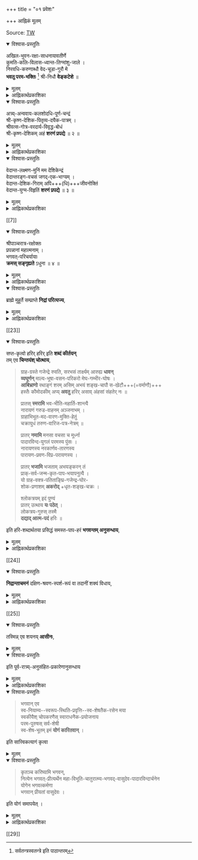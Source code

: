 +++
title = "०१ प्रवेशः"

+++
आह्निकं मूलम्

Source: [TW](https://archive.org/details/gopala-desika-ahnikam-ahnikartha-prakashika-ahnika-shesha-low/page/56/mode/2up?view=theater)

<details open><summary>विश्वास-प्रस्तुतिः</summary>

अखिल-भुवन-रक्षा-साधनायावतीर्णे  
कुमति-कलि-विलास-ध्वान्त-तिग्मांशु-जाले ।  
निरवधि-करुणाब्धौ वेद-चूडा-गुरौ मे  
**भवतु परम-भक्तिः** [^१] श्री-निधौ **वेङ्कटेशे** ॥

[^१]:  

    सर्वतन्त्रस्वतन्त्रे इति पाठान्तरम्  

</details>

<details><summary>मूलम्</summary>
अखिलभुवनरक्षासाधनायावतीर्णे  
कुमतिकलिविलासध्वान्ततिग्मांशुजाले ।  
निरवधिकरुणाब्धौ वेदचूडागुरौ मे  
भवतु परमभक्तिः [^१] श्रीनिधौ वेङ्कटेशे ॥
</details>


<details><summary>आह्निकार्थप्रकाशिका</summary>

आह्निकार्थप्रकाशिकाप्रारम्भः॥

**श्री-श्रीवास-मुनीन्द्र**+++(=पॆरियाण्डवन्)+++-रूपम् अनघं कल्याण-दिव्योदधिं  
जन्मोच्छेदक-जन्म-दायिनम् अघ-स्तोमापहं शेषिणम् ।  
नित्यं सुस्थित-बन्धुता-विलसितं नित्यानृशंस्याश्रयम्  
दिव्य-ज्ञान-दम् आत्म-साम्य-जननं श्री-रङ्गिणं संश्रये ॥ १ ॥

[[1]]  

**गोपाल-देशिकेन्द्रं सेवे**  
यत्-सूक्ति-शर्करा-सङ्गात् ।  
श्री-निगम-मौलि-देशिक-  
**सूक्ति-पयो भवति** सुमनसां **भोग्यम्** ॥+++(5)+++  

**जयत्य्** आश्रित-सन्त्रास-  
निवारण-कृतोदयः ।  
सर्व-तन्त्र-स्वतन्त्र-श्री-  
**निगमान्त-गुरूत्तमः** ॥ ३ ॥  

श्री पाञ्चरात्र-रक्षा-  
निर्णीता या प्रपन्न-दिन-चर्या ।  
तत्-क्रम-सङ्ग्रह-रूपश्  
श्रीमद्-गोपाल-देशिकेन्द्र-कृतः ॥ ४ ॥  

आह्निक-संज्ञ-निबन्धश्  
श्री-पति-तद्-भक्त-नित्य-हृद्यो यः ।  
तद्-उपरि केचिद् अमर्षाद्  
**दोषान्** आपाततो **ऽवदन्** कांश्चित् ॥ ५ ॥  
तद्दोषनिरसनार्थं तदाह्निकार्थप्रकाशिका टीका ।  
श्रीनिगमान्तगुरूत्तमनिबन्धनार्थानुसारिणी क्रियते ॥ ६ ॥

इह खलु श्री-निगमान्त-देशिकावतार इति प्रसिद्धः  
श्रीगोपालार्य-महा-देशिकः  
श्री-निगमान्त-देशिक-कृत--प्रपन्न-कर्तव्य--  
भगवत्-परिचर्या-प्रकाशक--श्री-पाञ्च-रात्र-रक्षायाः  
प्रमाण-न्यायोपन्यास-विचार-बहुलतया पण्डितानाम् अपि  
दुर्-अधिगमतां पश्यतां  
तद्-अर्थ-तत्त्वाध्यवसाय-पूर्वकानुष्ठान-सौकर्याय  
चिकीर्षितस्य  
श्री-पाञ्चरात्र-रक्षोक्त-प्रपन्न-कर्तव्य--भगवत्-परिचर्या-क्रम-सङ्ग्रह-रूपस्य  
ग्रन्थस्याविघ्न-परिसमाप्ति-प्रचय-गमनार्थं  
समाचरितं श्रीनिगमान्त-देशिक-भक्ति-प्रार्थनात्मकं मङ्गलं  
शिष्य-शिक्षायै  
स्व-कृत-सङ्कीर्तनेन तेषां महिष्ठ-मङ्गलार्थं च  
ग्रन्थतो निबध्नाति **अखिले**ति।  

**वेङ्कटेशे परमभक्तिर् मे भवत्व्** इति सम्बन्धः । 

**भवत्व्** इत्य्-अनेनाशीरूपं, लोकोत्तर-गुण-विशिष्ट-वेङ्कटेशावताराचार्य-सङ्कीर्तनेन

> जयति सकल विद्या-  
> वाहिनी-जन्म-शैलः।  
> जयत्य् आश्रित-सन्त्रास-  
> ध्वान्त-विध्वंसनोदयः,  

> "सा जयति सरस्वती देवी…"

इति ।

श्री-सर्वार्थ-सिद्धि--रघुवीर-गद्य--वासव-दत्ता-मङ्गल-श्लोकवत् वस्तु-निर्देश-रूपं च मङ्गलं सूचितम् । “पाराशर्यवचस्सुधे"त्यत्र 

> "स्तुत्य्-आत्मक-गुरूपासन-रूप-मङ्गलाचारश् चार्थतः क्रियत” 

इति श्रुत-प्रकाशिकायाम् उक्तम् ।

[[2]]

भजनौपयिक-गुण-विशेषान् आह - **अखिले**त्यादिना ।  

**भुवन**-शब्दः क्षेत्रज्ञ-परः - 'त्रिभुवनं सम्प्रत्य् अनन्तोदयं' इति चतुश्-श्लोकी-स्थ-त्रिभुवन-शब्दवत्,  

**अखिल**-शब्दः ब्राह्मणादि-सर्व-जातीय-कार्त्स्न्य-परः,  
भगवद्-वाचकाकारोपक्रमत्व-सिद्धये निखिलेत्य् अनुक्तिः -  
अ-कारस्य भगवद्-वाचित्वं श्री-तत्व-टीका--श्रुत-प्रकाशिकादौ प्रदर्शितं,  

तेषां **रक्षा** अनिष्ट-निवृत्ति-पूर्वकेष्ट-प्रापण-पर्यन्तो व्यापारः,  
तत्-**साधनाय** तत्-सिद्धये  
**अवतीर्णे** स्वसङ्कल्प-कृत-विग्रह-वति  

**भक्तेः** त्रैवर्णिक-प्राज्ञ-शक्त-विलम्ब-क्षमाधिकारिकत्वेन तद्-अनधिकारिणां सर्व-जातीय-मुमुक्षूणाम्।  


अपेक्षित-समये  
सर्वानिष्ट-निवृत्ति-पूर्वक--परिपूर्ण-ब्रह्मानुभव-कैङ्कर्य-प्रयोजक-प्रपत्ति-विद्या-  
ऽङ्गाङ्ग्य्-आदि-प्रपन्न-कर्तव्य-कैङ्कर्यादि-निर्णयोपदेश--बहु-प्रबन्ध-निर्माण--तत्-स्थापनाद्य्-अर्थम् अवतीर्ण इति यावत् ॥  
यथा श्रियःपतिः साधु-परित्राणार्थम् अवतरति, तथा ऽऽचार्यो ऽपीत्य् अवतीर्ण-पदेन व्यज्यते ।

ननु प्रपत्तेः स्वतन्त्रतया मोक्ष-साधनत्वं प्रपन्नाचारादिकं च बहूपपाद्य्-आक्षिप्तं,  
तत्-प्रमाण-जातम् अप्य् अन्यथा व्याख्यातं,  
तत् कथं स्व-तन्त्र-प्रपत्ति-मूलक--परम-पुरुषार्थ-लाभादिकम् इत्यत्राह -**कुमती**ति ।  
कुमतयः सम्यज्-ज्ञान-हेतु--भगवद्-भक्त्य्-आदि--विरहिततया  
ऽनादि-पाप-वासना-दूषिताशेष-शेमुषीकतया च  
कुत्सित-बुद्धयः।  
तेषां **कलि-विलासः** सम्यङ्-न्याय-प्रमाणापेत-कु-युक्त्य्-उपन्यासः  
तस्य ध्वान्तत्व-रूपणेन सम्यक्-प्रकाश-विरोधित्वं द्योत्यते । 

तत्र **तिग्मांशु-जाले**  
अन्धकार-सम--कु-मति--कु-युक्त्य्-उपन्यास-निश्शेष-निरासक--  
प्रपत्त्य्-अङ्गाङ्गि--प्रपन्न-धर्मादि--प्रमाण-न्याय-विचारात्मक--  
श्री-रहस्य-त्रय-सार--निक्षेप-रक्षा--श्री-पाञ्चरात्र-रक्षा--सच्चरित्र-रक्षादि--  
बहु-ग्रन्थ-रूप-तीक्ष्ण-किरण-वतीति यावत्।  

अनेन कुमत्य्-उपन्यासनाम् अभासता,  
ज्ञान-पूर्वक-सम्यङ्-न्याय-निरूपणाधीन--  
प्रपत्त्य्-आदि-शास्त्रार्थ-सम्यङ्-निर्णय-सम्भवात्  
प्रपत्ति-हेतुक-परम-पुरुषार्थ-लाभः अत्रत्य-कैङ्कर्यादिकं च  
सर्व-सुलभम् इति फलितम् ।

[[3]]

एतादृश-क्षेत्रज्ञोपकारे हेतुम् आह - **निरवधी**ति ।  
प्रसिद्ध-समुद्रापेक्षया विशेष-परः निर्-अवधि-शब्दः,  
अनेन करुणाया अपारत्वम् अक्षयत्वम् ताप-हरत्वं  
वीची-तरङ्ग-सम-लोकोत्तर-बहु-ग्रन्थ-निर्माण-हेतुत्वं च व्यज्यते ।  
एतादृश-महिम्नि प्रसिद्धं प्रमाणमाह - **वेदचूडे**ति‌ ।  
प्रति-पक्ष-निरसन-सिद्धान्त-स्थापन-सन्तुष्ट--श्री-रङ्गनाथ-दत्तं  
"स्वकम् इति हरि-दत्तं तेन देवेन दत्तां वेदान्ताचार्यसंज्ञां" इति  
स्वेनैवोक्तं वेदान्ताचार्यत्वम् एवोक्त-महिम-निर्णायकम् इति भावः । 

प्रबन्ध-निर्माणौपयिक-सार्वज्ञम् आह -  **श्रीनिधा**व् इति ।  
“ऋचस्सामानि यजूंषि, सा हि श्रीर्" इति  
श्रुति-प्रतिपन्न-ऋग्-आदि-शब्दोपलक्षित--  
सकल-वेद-तद्-उपबृह्मणादि-सर्व-विद्या-निधाव् इत्य् अर्थः ।  
अनेन सर्व-तन्त्र--स्व-तन्त्रत्वं व्यज्यते,  
वेङ्कटेश इति श्री-नाम, तेन श्री-निवासावतार-रूपत्वं विवक्षितं,  

क्वचित् **सर्व-तन्त्र-स्व-तन्त्रे** इति पाठः,  
तद्-अर्थ-बोधक-**श्रीनिधि**-पद-युक्तः असाधारण-नामधेय-**वेङ्कटेश**-पद-सहितः पाठ एव युक्तः । 

**परमभक्ति**र् इति ।  
भक्तिः - स्नेह-पूर्वकम् अनुध्यानं,  
'स्नेह-पूर्वम् अनुध्यानं भक्तिर् इत्य् अभिधीयत' इति वचनात्।  
तत्र पारम्यम् अविच्छिन्न-स्मृति-सन्तति-प्रत्यक्ष-समानाकार-प्रीति-रूपत्वं,  
सा च  

> "यस्य देवे पराभक्तिः  
> यथा देवे तथा गुरौ" 

इति श्रुति-प्रसिद्धा **मे** प्रतिबन्धक-पाप-रहितस्य मम,  
शान्त-चित्तस्य हि क्षीर-स्वादुता-बुद्धिः भवत्व् इति  
तादृश-भक्ति-प्रीताचार्य-पाद-प्रसादेनोपदिष्ट-  
शास्त्रार्थ-सम्यक्-ज्ञान-प्रकाशः,  
ग्रन्थ-करणौपयिक-समीचीन-प्रतिभा-लाभः,  
ग्रन्थ-समाप्ति-प्रचय-गमनादिकं च  
सिध्यतीति हृदयम् । 

> "आचार्यस्य प्रसादेन  
> मम सर्वम् अभीप्सितम् ।  
> प्राप्नुयाम् इति विश्वासः  
> यस्यास्ति स सुखी भवेत्"  

इत्यादिकम् इह भाव्यम् ।  

श्री-भाष्ये भगवद्-भक्ति-प्रार्थनवत्  
अत्राचार्य-पाद-भक्ति-प्रार्थनेनाचार्यस्य भगवद्-अवतारत्वं द्योतितम् ।

[[4]]

श्री-भाष्य-मङ्गल-श्लोकवद् अत्र 'न'गणारम्भात्  
“आयुः निदानत्वाद् अविघ्नायैव कल्पते" इति  
श्रीतत्त्व-टीकोक्त-रीत्या ऽध्येतॄणां चिरायुः-प्रदत्वं सिद्धम् ।  
तदुक्तम् – छन्दोविद्भिः "मो भूमि-स्त्रि-गुरुश् शुभं वितनुते" इत्यारभ्य "न स्वश् चिरायुस्त्रिलः" इति । 

अत्राचार्य-पाद-भक्ति-प्रार्थनेन  
तद्-ग्रन्थ-यथावस्थितार्थज्ञानं तद्-भक्तस्यैव नान्यस्येत्य् अवगमात्  
आचार्य-पाद-ग्रन्थार्थ-सङ्ग्रह-रूपस्य प्रकृताह्निकस्य  
सर्वथा तद्-अभिप्रायानुसारित्वं  
देशिक-पाद-भक्ति-प्रार्थना-विरहिताह्निकान्तराणाम् अतथात्वं च  
सद्भिर् अनु-सन्धेयम् ॥ १ ॥
</details>

<details open><summary>विश्वास-प्रस्तुतिः</summary>

अत्र्य्-अन्ववाय-कलशोदधि-पूर्ण-चन्द्रं  
श्री-कृष्ण-देशिक-पितृव्य-दयैक-पात्रम् ।  
श्रीवत्स-गोत्र-वरदार्य-विवृद्ध-बोधं  
श्री-कृष्ण-देशिकम् अहं **शरणं प्रपद्ये** ॥ २ ॥
</details>

<details><summary>मूलम्</summary>

अत्र्यन्ववायकलशोदधिपूर्णचन्द्रं  
श्रीकृष्णदेशिकपितृव्यदयैकपात्रम् ।  
श्रीवत्सगोत्रवरदार्यविवृद्धबोधं  
श्रीकृष्णदेशिकमहं शरणं प्रपद्ये ॥ २ ॥

</details>

<details><summary>आह्निकार्थप्रकाशिका</summary>

अथ स्वस्य श्री-निगमान्त-देशिक-भक्ति-मूल--  
तद्-ग्रन्थार्थ-सङ्ग्रहण-शक्तेः  
स्वाचार्यानुग्रहोपदेश-मूलत्वात्  
मङ्गल-भूयस्त्वार्थं स्वाचार्य-शरण-वरण-रूपं मङ्गलं निबध्नाति - **अत्र्यन्ववाये**ति ॥  
श्री-स्तोत्र-भाष्ये  
“उक्तं च गुरोरपि प्राप्य-प्रापक-भावेन संश्रयणीयत्वं सात्वत-तन्त्र"  
इत्यादिना  
"उपायोपेय-भावेन तम् एव शरणं व्रजेत्” इत्य्-अन्तेनानुगृहीतं  
गुरु-विषय-शरण-वरणम् इह क्रियते ।

> देवताया गुरोश् चापि  
> मन्त्रस्यापि प्रकीर्तनात् ।  
ऐहिकामुष्मिकी सिद्धिर्  
> द्विजस्यास्ते न संशयः

इति तत्रत्य-वचनानुसारेण स्वाचार्य-स्तुत्य्-आत्मक-मङ्गलम् अप्य् अत्राभिप्रेतम् ।  

अन्वयस्यात्रि-सम्बन्ध-कथनेन  
श्री-रामायणादौ 'ब्राह्मणं न हन्यात्', ‘आत्रेयं न हन्यात्' इत्यादौ च  
महा-भागवतातिमहिम--प्रसिद्ध-महर्षि--सम्बन्ध-रूपोत्कर्षस् सूचितः ।

[[5]] Source: [TW](https://archive.org/details/gopala-desika-ahnikam-ahnikartha-prakashika-ahnika-shesha-low/page/6/mode/2up?view=theater)

अनुगृहीतं मीमांसा-पादुका-विवरणे "**वन्देयात्रेय-रामानुज-गुरुं**" इत्य्-अत्र -  

> परम-भागवतात्रि-कुल-सम्भवेन 'विष्णु-भक्त-कुल-धौरेयत्वम्’ 

इति।  

**कलशोदधित्व**-रूपणेन तस्य  
भगवद्-आचार्य--भक्ति-ज्ञानादि-विशुद्ध-+++(रामानुज-)+++यतीन्द्र--+++(भिक्षा-प्रद)+++माहानसिकाद्य्+++(=प्रणतार्तिहरादि)+++-आचार्य-मुखेनामृत-प्रदत्वं  
ताप-हरत्वं च व्यज्यते । 
 
तत्-**पूर्ण-चन्द्रं** - स्व-गुणेन  
तद्-अन्वयवताम् अतिशयाह्लाद-रूपाभिवृद्धिकरम् ।  

तथा-विध-गुणवत्त्वे हेतुम् आह -  
**श्रीकृष्ण-देशिके**ति, **श्रीवत्स-वंश-वरदे**ति च ।  
सद्-आचार्य-कृत-सद्-उपदेश--तद्-अनुग्रहाधीनं तादृश-गुणवत्त्वम् इति भावः ।  
**श्री-कृष्ण-देशिकं** 'नास्याब्रह्मवित्कुले भवति'-इत्य्-उक्त--  स्व-ब्रह्म-वित्त्व-निदान--ब्रह्म-ज्ञान-युक्तं स्वतोऽनुग्रह-शीलं  
स्व-सत्ता-योग्यतापादक-संस्कार-मन्त्राद्य्-उपदेश-कृतं  
**पितृव्य**-चरणम् अन्धकार-निवर्तकम् ।  
**अहं** तथाविधाचार्य-पुत्रत्व--तत्-समाश्रयणौपयिक-सुकृत-शाली   
**शरणं प्रपद्ये** - निरपेक्ष-रक्षकत्वेनाध्यवस्यामि । 

स्व-ग्रन्थ-निर्विघ्न-परिसमाप्ति-प्रचय-गमनौपयिक-  
सामग्री-विरह-रूपम्  
आकिञ्चन्यम् उत्तम-पुरुष-विवक्षितम् । 

उक्ताकिञ्चन्य-युक्तस् तथा-विधस् समाप्त्य्-आद्य्-उत्पादन-भरम्  
आचार्ये समर्पयामीति फलितम् ।  
एतद्-अनुबन्धि-पदार्थ-प्रमाणादिकं श्री-द्वयाधिकारादाव् अनुसन्धेयम् ॥ २ ॥
</details>

<details open><summary>विश्वास-प्रस्तुतिः</summary>

वेदान्त-लक्ष्मण-मुनिं मम देशिकेन्द्रं  
वेदान्तरङ्ग-वचसं जगद्-एक-भाग्यम् ।  
वेदान्त-देशिक-गिराम् अपि+++(धि)+++जीवनोक्तिं   
वेदान्त-युग्म-विहृतिं **शरणं प्रपद्ये** ॥ ३ ॥
</details>

<details><summary>मूलम्</summary>

वेदान्तलक्ष्मणमुनिं मम देशिकेन्द्रं  
वेदान्तरङ्गवचसं जगदेकभाग्यम् ।  
वेदान्तदेशिकगिरामपि(धि)जीवनोक्तिं   
वेदान्तयुग्मविहृतिं शरणं प्रपद्ये ॥ ३ ॥
</details>

<details><summary>आह्निकार्थप्रकाशिका</summary>

अथ स्वस्य श्रीभाष्य-श्रीरहस्यत्रयसारादि-संप्रदाय-ग्रन्थोपदेशानुग्रहादिभिः श्रीनिगमान्तदेशिकगन्थार्थसङ्ग्रहकरणानुगुण-बुद्धिशक्त्याद्युत्पादनेन परमोपकारिणं श्रीदेशिकावतारस्य स्वस्य श्रीसङ्कल्पसूर्योदयानुसंहितप्रश्नोत्तरनिर्वहणार्थं श्रीभाष्यकारावतारस्य साक्षात्स्वामित्वेन तदैतिह्यवित्प्रशंसितस्य स्वश्रेष्ठतमाचार्यस्य शरणवरणं मङ्गलभूयस्त्वार्थमाचरन् निबध्नाति - **वेदान्तलक्ष्मणमुनिमि**ति ।

[[6]]

वक्ष्यमाणगुणापेक्षया श्रीदेशिकचरण-भाष्यकारनामघटितनाम्नोतिभोग्यत्वव्यञ्जनाय प्रथमं समाख्यानिर्देशः, मम प्रतिबन्धकपापरहितस्य तादृशाचार्यसम्बन्धे हेतुमहत्तरभाग्यशालिनो मम देशिकेन्द्रं श्रीकृष्णदेशिक-श्रीपादुकासेवकरामानुजमहादेशिकयोः स्वाचार्यत्वेऽपि “साक्षान्मुक्तेरुपायान् यो विद्याभेदानुपादिशत्" इत्याचार्यपादोक्ताव्यवहितमोक्षोपाय-निर्वर्तकत्वादिभिर्देशिकश्रेष्ठं, सकलश्रेयस्साधन-तत्वहित-पुरुषार्थावबोधिवेदतत्वार्थोपदेशप्रकारमाह – **वेदान्तरङ्गवचसमि**ति । “यद्वै किञ्च मनुरवदत्” “क्रीडार्थमपि यद्रूयुः[[??]]" "சொல்லுமவுடு சுருதியாம்" इत्युक्तप्रक्रिययाऽऽचार्य-यादृच्छिकवचनमपि श्रुत्यन्तरङ्गमिति सूचनाय वचश्शब्दः, तथाविधाचार्योपदेशलब्धज्ञानमूलकः प्रकृतस्वग्रन्थः श्रुत्याद्यत्यन्तानुगुण इति भावः । तथाविधवचोवत्वे हेतुमाह - **जगदि**ति । तत्वहितादियथावत्प्रकाशनपूर्वकपूर्वाचार्यसम्प्रदायप्रवर्तनप्रबन्धनिर्माणाश्रितदुरितनिवारणापवर्गहेतुविद्यानिष्पादनादिना सुजनासदृशभाग्यातिशयमिव मूर्तिमन्तमित्यर्थः। प्रकृतग्रन्थनिर्माणोपयोगि श्रीदेशिकनिबन्धनार्थ-यथावस्थितज्ञानसम्पादकत्वमाह - **वेदान्ते**ति । श्रीवेदान्तदेशिकग्रन्थानां स्वतः सुभाषितत्वेऽपि कैश्चिदपार्थकल्पनेन विपरीतार्थताभ्रमविषयाणां यथावस्थित-निस्संशयार्थप्रकाशकप्रबन्धादिदिव्यसूक्तियुतमित्यर्थः । वेदान्तदेशिकगिरामधिजीवनोक्तिमिति पाठेऽप्ययमेवार्थो बोध्यः । आचार्यगुणपौष्कल्यज्ञापनाय मुख्यमुख्यगुणमाह - **वेदान्तयुग्मे**ति । “श्रोत्रियं ब्रह्मनिष्ठं’’ "अनघं श्रोत्रियं ब्रह्मनिष्ठं" इत्युपनिषदाचार्य-श्रीसूक्तिसिद्धप्रयोजनान्तरवैमुख्य-श्रुतवेदान्तत्वादिकमिहाभिप्रेतम् । विहृतिशब्देन वेदान्तद्वयप्रवचन-तद्विषयग्रन्थनिर्माणादावत्यन्तरुचिः आयासाभावश्च व्यज्यते । शरणं प्रपद्ये इति । पूर्ववदर्थः । एतादृशमहादेशिकोपदेशानुग्रह-विशेषलब्धविशुद्धज्ञान-तदनुग्रहादिमत्तया स्वस्य प्रकृतग्रन्थनिर्माणे निश्शङ्कप्रवृत्तिरिति हृदयम् ॥

</details>

[[7]]

<details open><summary>विश्वास-प्रस्तुतिः</summary>

श्रीपाञ्चरात्र-रक्षोक्तः  
प्रपन्नानां महात्मनाम् ।  
भगवत्-परिचर्यायाः  
**क्रमस् सङ्गृह्यते** ऽधुना ॥ ४ ॥
</details>

<details><summary>मूलम्</summary>

श्रीपाञ्चरात्ररक्षोक्तः  
प्रपन्नानां महात्मनाम् ।  
भगवत्परिचर्यायाः  
क्रमस्सङ्गृह्यतेऽधुना ॥ ४ ॥
</details>

<details><summary>आह्निकार्थप्रकाशिका</summary>

ननु पूर्वकालिकानेकाह्निकग्रन्थसत्त्वादयमपूर्वाह्निकग्रन्थः किमर्थ इत्यत्र तेषां श्रीपाञ्चरात्ररक्षाद्याचार्यनिबन्धनाननुसारविरोधादि-दोषग्रस्तत्वेन तदनादरेण प्रकृताह्निकनिर्माणं सार्थकमभिप्रयन् विषयप्रयोजनादिसूचनपूर्वकं चिकीर्षितं प्रतिजानीते **श्रीपाञ्चरात्रे**ति । प्रपत्त्यधिकाराङ्गाङ्ग्याद्यनुष्ठानादिकं यथाचाऽऽर्यपाद-बहुनिबन्धनविशोधितप्रकारेणानुष्ठीयते तथा प्रपन्नानुष्ठेयदिनचर्याप्रकारोपि तन्निबन्धनानुसारेणैवानुष्ठेय इति भावः । आचार्यपादप्रशिष्यघटिकाशतवरददेशिकशिष्य-शठकोपमहादेशिकैराचार्यपादानुगृहीतप्रपन्नदिनचर्याक्रम एव परिगृहीतः । सहस्रनामभाष्ये - “युधिष्ठिरश्शान्तनवं पुनरेवाभ्यभाषत" इत्येतद्व्याख्याने "पुनः प्रश्नश्च भीष्मेणात्मनीनतया स्वीकृतं मतं ज्ञातुं “को धर्मस्सर्वधर्माणां” इत्यनन्तरोक्तेः तच्च सदाचारप्रावण्यात्, सन्तोष्याचार्यनिष्ठामन्विष्य तद्रुचिपरिगृहीतमित्येव तत्त्वं हितं च रोचयन्ते न तु प्रामाणिकत्वमात्रेण” ॥ इत्याचार्यपरिगृहीतस्यैव ग्राह्यत्वोक्तेः । अतः श्रीशठकोपमहादेशिकाद्यभिमतमेव प्रकृताह्निककरणमिति बोध्यम् । श्री पाञ्चरात्ररक्षोक्तः तत्रैव प्रपन्नकर्तव्यभगवत्परिचर्यायाः क्रमः प्रमाणोपपत्तिभ्यां निर्णीतः । केवलधर्मशास्त्रतन्निबन्धनादिकं न तादृशमिति भावः ।

[[8]]

महात्मनाम् अनन्यप्रयोजनत्वानन्यदेवताकत्वरूपपारमैकान्त्यव्यवसितधियां, प्रपन्नानां भगवत्परिचर्यायाः क्रमः, पाञ्चकालिकविधया अहोरात्रकृत्यरूपभगवत्कैङ्कर्य-तदवान्तरभेदक्रमः एकैक-कैङ्कर्यारम्भप्रभृति-तदवसानतदुत्तरकैङ्कर्योपक्रमावसनादितत्तदनुष्ठानक्रमः, अधुना, देशिकपादस्वाचार्यविषयमङ्गलनिबन्धनान्तरं, सङ्गृह्यते, संक्षेपेण कथ्यते, मयेत्यध्याहार्याम् । भगवत्परिचर्याक्रमो विषयः । तत् ज्ञानपूर्वककैङ्कर्यानुष्ठानं प्रयोजनम् । सम्बन्धश्च प्रतिपाद्यप्रतिपादकभावः । प्रपन्नोऽधिकारीत्यनुबन्धिचतुष्टयं प्रेक्षावत्प्रवृत्त्यङ्गं सूचितम् । दक्षस्मृत्यादिषु कालाष्टकादिविभागेन दिनचर्योपदेशेऽपि वैष्णवानां पञ्चकालविधयैव दिनचर्यानुष्ठानस्य दक्षाद्युक्तकालाविरोधस्य च श्रीपाञ्चरात्ररक्षायामनुगृहीतत्वात् पाञ्चकालिकप्रक्रिययैव दिनचर्याक्रमस्सङ्गृह्यत इति हृदयम् । ननु पाञ्चकालिकधर्मः भगवच्छास्त्रविहितचक्राब्जमण्डलदीक्षासंस्कृताधिकारिविषयः “अनेन विधिना यस्तु दीक्षितश्चक्रमण्डले" इत्यदिना “सूरिस्सुहृद्भागवतः सात्वतः पञ्चकालवित्" इत्यन्तेन पाद्मवचनेन

> चक्राब्जमण्डले शुद्धे सर्वाभीष्टफलप्रदे । यस्माद्भगवता साक्षात् मया दीक्षाविधिः कृतः

इत्यादिना "तस्मात्तु भगवद्वंश्याः पञ्चकालपरायणाः" इत्यन्तेन वामनसंहितावचनेन च तस्यैव पाञ्चकालिकत्वोपदेशादिति चेन्न ।

[[9]]

उक्तदीक्षावत इव पञ्चसंस्कारदीक्षावतामपि पाञ्चकालिकधर्मस्य भगवच्छास्त्रादिसिद्धत्वात् । खगप्रश्नसंहितायां

> दीक्षितः पञ्चसंस्कारैः पञ्चकालपरायणः ।  
आत्मार्थं वा परार्थं वा नित्यं हरिमुपासते ॥

पराशरसंहितायां

> दीक्षितः पञ्चसंस्कारैरर्थपञ्चकतत्ववित् ।  
पञ्चकालपरो यस्तु वैष्णवो मन्त्र वित्तमः ॥  
पौरुषेण विधानेन श्रीमदष्टाक्षरेण वा ।  
मन्त्रद्वयेन वा कुर्यात् त्रिकालं पूजनं हरेः ॥  
शेषशेषित्वसम्बन्धज्ञानभक्तिसमन्वितः ।  
आत्मार्थं वा परार्थं वा न च देवलको भवेत् ॥

एवं भारद्वाजपरिशिष्टप्रथमाध्याये

> अष्टमात् षोडशाब्दाद्वा कुर्याच्चक्रादिभूषणम् ।  
प्रतप्तैरङ्कनं पश्चात् सदा वा भूषणं स्त्रियाः ॥  
शिष्यपुत्रकलत्राणां भृत्यानां च गवामपि ।  
कुर्यादचेतनानां च वैष्णवं नाम लक्ष्म च ॥  
आमा ह्यतप्ततनवस्तप्ताङ्गा हरिलाञ्छनैः ।  
श्रितास्सभोगतां प्राप्य भुञ्जते परमात्मना ॥

इत्यादिना तापोर्ध्वपुण्ड्रधारणं प्रतिपाद्य

> क्रमात्तभगवन्मन्त्रः कल्पविच्छुद्धमानसः ।  
धृतोर्ध्वपुण्ड्रश्चक्रादिलाञ्छितो हरिमर्चयेत् ॥

इति तापावलम्बनेन भगवदर्चनं विहितम् । एवं वासिष्ठसंहिताशाण्डिल्यस्मृतिवृद्धहारीतस्मृत्यादिषु पञ्चसंस्काररूपदीक्षावलम्बनेन पाञ्चकालिकविधिर्द्रष्टव्यः । श्रीसच्चरित्ररक्षाप्रथमाधिकारे - श्रुतिस्मृतिपाञ्चरात्रेतिहासपुराणवचनैरुक्तार्थस्स्थापितः । यद्यपि

> परार्थयजनं कुर्युर्विप्रा मुख्यानुकल्पयोः ।  
नैवाधिकारिणो गौणा दीक्षासंस्कारवर्जिताः ॥  
अन्यैः कृता तु या पूजा दीक्षासंस्कारवर्जितैः ।  
परार्थे निष्फला ज्ञेया सर्वदोषयुता भवेत् ॥

इत्यादिभिः पाद्मवामनसंहितादिवचनैश्चक्राब्जादिदीक्षाविरहिणां परार्थयजनं निषिद्धम् । तथापि खगप्रश्नपराशरसंहितादिवचनैः पञ्चसंस्कारवतामपि परार्थयजनस्य विहितत्वात् उदाहृतनिषेधवचसां नहिनिन्दान्यायेन चक्रादिदीक्षायुक्तप्राशस्त्यपरत्वमङ्गीकार्यम् । लोकेऽपि तथाऽनुष्ठानं दृश्यते ।

[[10]]

आलये परार्थयजनं गृहे स्वार्थयजनमिति वामनसंहितात्रयस्त्रिंशाध्याये विस्तरेण प्रदर्शितम् । अतः प्रपन्नानां पाञ्चकालिकधर्मो निराबाध इति । ननु भट्टोजिकृततत्वकौस्तुभे, पञ्चरात्रप्रामाण्यं तप्तचक्रादिधारणं च निराकृतम् । तद्विषयप्रमाणानां वेदानधिकृतशूद्रादिविषयत्वं स्थापितम् । तत्कथं त्रैवर्णिकानां पञ्चरात्रविहितपञ्चसंस्कारपाञ्चकालिकधर्मपरिग्रह इति चेत्, अतिमन्दमेतत् पञ्चरात्रप्रामाण्यस्य महाभारतादिप्रमाणोपपत्तिभिः श्रीमदागमप्रामाण्य-श्रीभाष्यश्रुतप्रकाशिका-श्रीरङ्गराजस्तवाधिकरणसारावली-श्रीपाञ्चरात्ररक्षापरमतभङ्गन्यायपरिशुद्धिपरिकरविजयादिषु परपक्षप्रतिक्षेपपूर्वकं स्थापितत्वात् । पञ्चरात्रा-प्रामाण्यात्त्र्यैवर्णिक-विषयत्वबोधकवचनानां तामसपुराणस्थानां श्रुतिस्मृतिपञ्चरात्रेतिहाससात्त्विकपुराणवचनैर्भूयोभिर्भगवत्परत्रैवर्णिकपञ्चसंस्कारपाञ्चकालिकधर्मस्थापनेनाप्रमाण्यं स्वीकार्यम्। “अग्नौ प्रतप्य विधिवत् धारयेद्भक्तिसंयुतः" इति श्रीसच्चरित्र-रक्षोदाहृतसनत्कुमारसंहितावचनेन विधिपूर्वकचक्रादिधारणं विहितमिति निषेधवचसामविधिपूर्वाग्नितप्तचक्रादिधारणपरत्वं स्वीकार्यम् । वैकुण्ठदीक्षितीयेऽपि तथोक्तम् । शङ्करभाष्ये पञ्चरात्राधिकरणे

> यदपि तस्य भगवतोभिगमनादिलक्षणमाराधनमजस्रमनन्यचित्ततयाऽभिप्रेयते तदपि न प्रतिषिध्यते । श्रुतिस्मृत्योरीश्वरप्रणिधानस्य प्रसिद्धत्वात्

इत्यभिगमनादिरूपभगवद्भजनमङ्गीकृत्य जीवोत्पत्त्याद्यंशे पञ्चरात्राप्रामाण्यमुक्तम् अभिगमनाद्यङ्गीकारे तदङ्गसुदर्शनादिधारणमप्यङ्गीकृतमेव । भट्टोजिनाऽपि मध्वभाष्यदूषणप्रवृत्तेन तत्वकौस्तुभे उपक्रमे "शाङ्करादपि भाष्याब्धेस्तत्वकौस्तुभमुद्धरे" इति शङ्करभाष्यानुसारं प्रतिज्ञातवता भाष्याभिमताभिगमनादितदङ्गसुदर्शनादिधारण-निन्दनरूपाचार्याभिमतविपरीत-भाषणजनितपापभीतेन प्रथमपरिच्छेदान्ते अहृदयवचसामिति न्यायेन परं पिशाचभाषया पिशाचं बोधयितुं दिङ्मात्रं दर्शितं, न तु वास्तवाभिप्रायेणेति, क्षन्तव्यमिदं साहसिकत्वं गुणग्राहिभिस्सूरिभिरिति पञ्चरात्रप्रामाण्यसुदर्शनादिधारणनिन्दारूपं स्ववाक्यं साहसकृतमवास्तवं चेति स्पष्टमभिहितम् ।

[[11]]

द्वितीयपरिच्छेदे मध्वभाष्यदूषणान्येव विस्तरेण प्रपञ्चितानि । परमतभङ्गे "இதுக்கு एकदेशविरोधं சொல்லுகிற अद्वैतिகளும் अभिगमनादयः क्रियन्तां नाम என்று अनुज्ञै பண்ணினார்கள்." इत्यनुगृहीतम् । अत एव पञ्चरात्राधिकरणे मध्यस्थेन कल्पतरुकारेण

> पञ्चरात्रस्य पुराणेषु बुद्धादिदर्शनवत् व्यामोहनार्थमीश्वरप्रणिहितत्वाऽश्रवणात्

इत्युक्तम् । अतः श्रीपाञ्चरात्रविहितपञ्चसंस्कारपाञ्चकालिकधर्मानुष्ठानादिकं प्रपन्नत्रैवर्णिकानां निराबाधमिति । वैखानसैरपि पञ्चसंस्कार कार्यः - श्रीसच्चरित्ररक्षायां श्रुतिस्मृतीतिहासपुराण-पञ्चरात्रैस्सुर्दनादिधारणस्थापनावसारे

> ब्राह्मणैः क्षत्रियैर्वैश्यैः शूद्रैश्च कृतलक्षणैः ।  
अर्चनीयश्च सेव्यश्च नित्ययुक्तैः स्वकर्मसु ॥  
सात्वतं विधिमास्थाय गीतसङ्कर्षणेन यः

इति भारतवचनमुदाहृत्य कृतलक्षणशब्दस्यकृतचक्रादिचिह्नपरत्वमेव नार्थान्तरपरत्वमिति सोपपत्तिकमनुगृहीतम् । तदेव वचनं श्रीपाञ्चरात्ररक्षायामुदाहृत्य ब्राह्मणसामान्यान्तःपाति-वैखानसैरपि चक्रादिधारणपूर्वकभगवच्छास्त्रविहिताराधनं कार्यमिति निर्णीतम् ।

[[12]]

अत्यन्तानुष्ठापकतया वैखानसपरिगृहीते अर्चनानवनीते

> पञ्चसंस्कारसंपन्ना वैखानसविधानतः ।  
आकारत्रयसम्पन्ना अर्चेयुर्मन्दिरे हरिं

इति वचनेन तेषां पञ्चसंस्कारवत्त्वं प्रतिपादितम् । मध्यस्थमाधवीयवैद्यनाथीयादि-धर्मशास्त्रनिबन्धनेष्वेकादशीनिर्णये

> वैखानसाद्यागमोक्तदीक्षायुक्तो हि वैष्णवः ॥  
परमापदमापन्नो हर्षे वा समुपस्थिते ॥  
नैकादशीं त्यजेद्यस्तु यस्य दीक्षा तु वैष्णवी ॥

इति वचनमुदाहृत्य वैष्णवैकादशीव्यवस्था कृता तत्र दीक्षाशब्दः पञ्चसंस्काररूपदीक्षापरः । श्रीन्यायपरिशुद्धौ श्रीपाञ्चरात्रवैखानसयोर्भगवच्छास्त्रैककण्ठत्वं विखनस्सूत्रतदनुसारिभार्गवादिचतुष्कप्रामाण्यं स्थापयद्भिर्वैखानसा ब्राह्मण्यनिकृष्टजातित्वादिनिराकरणपूर्वकं सर्वोत्कृष्टब्राह्मण्यं स्थापितम् ।

> वर्णाश्रमधर्माणामनुकलं[[??]] नारायणपरत्वप्रतिपादनादेरपि सत्त्वमूलत्वेन प्रामाण्यैकहेतुत्वात्

इति श्रीन्यायपरिशुद्ध्यनुगृहीतप्रकारेण नारायणपारम्यतदाराधनवर्णाश्रमधर्मविधिवादिना विखनसा तदनुसारि भृग्वत्र्यादिभिस्तदनुसार्यधिकारग्रन्थकारैश्च श्रुतिभगवच्छास्त्रस्मृतिपुराणविहिततापादिसंस्कारे अनङ्गीकारः केनापि वक्तुं न शक्यते । बहोः कालादारभ्याद्यापि परनिर्बन्धमन्तरा वैखानसेषु पञ्चसंस्काराचरणं तत्र तत्र दृश्यते । यदत्र वैखानसभूषणे भगवच्छास्त्रविद्वेषिणा श्रीनिवासदीक्षितेन पूर्वोक्तवैखानसशास्त्रनिबन्धनाद्यनुदाहृतान्यदृष्टमूलकानि पञ्चरात्रवचनतया कानिचिद्वचनानि चोदाहृत्य पुंसवनसीमन्तोन्नयनसमय एव चक्रादिलेखनयुक्तक्षीरप्रदानेन वैखानसानां चक्रादिधारणसिद्धिरित्युक्तं न तप्तचक्रादि-धार्यमिति, तत्पामरप्रतारणमात्रं तथा प्रमाणाभावात्, वैखानसभूषणग्रन्थमूलकमेवेदानीं वैखानसानां केषांचित् सुदर्शनाद्यधारणं, अतस्तद्ग्रन्थ आग्रहमूलकः अविश्वसनीय इति बोध्यम् ।

[[13]]

श्रीपाञ्चरात्ररक्षापरमतभङ्गादिषु वैखानसे पञ्चरात्रनिन्दावचनवत् पञ्चरात्रे वैखानसनिन्दावचनानि सन्तीति तेषां नहिनिन्दान्यायेन स्वशास्त्रस्तुतिपरत्त्वमेव न निन्दापरत्वमित्यनुग्रहीतम् । वैखानसप्रशंसावचनसत्त्वे तत्प्रस्तावः कृतस्स्यात् । चतुर्णामाश्रमाणां तापसंस्कारे अधिकारः

> स्वाग्नौ कुर्यात् ब्रह्मचारी तप्तचक्रादिधारणम् ।  
पञ्चरात्रोक्तविधिना मन्त्ररूपं विधानतः ॥  
स्वाग्नौ कुर्याद्गृही तद्वत् वानप्रस्थस्तथैव च ।  
कुर्याद्देवालयाग्नौ च सन्यासी होममार्गतः

इति पराशरसंहिता-चतुर्थाध्यायवचनसिद्धः सन्यासिनो देवालयाग्नौ होमविधानं ग्रामान्ते देवगृहे शून्यागारे इति यतिधर्मसमुच्चयस्थवसिष्ठवचनावगतदेवालयावास-दशाभिप्रायेण देवालयभिन्नदेशवासे तदन्याग्नितप्तसुदर्शनादिधारणानुष्ठानदर्शनात् होमश्च शिष्यगृहस्थेन कार्यः होळकाधिकरणन्यायानुगुणाविगीतशिष्टाचारात्पूर्वाचार्यसम्प्रदायाच्च ।

> यद्यप्येते श्रुतिस्मृत्यादयो न सन्दृश्येरन् तथाऽपि नेदमानुष्ठानं हेयम् । होलकाधिकरणन्यायात् । सर्वदेशवर्तिनोप्याचाराः सम्प्रतिपन्न श्रुत्याद्यविरुद्धाः सर्वेषामुपादेया इति निरणैषुः ।

> अयं खल्वनधीतवेदानामश्रुतमीमांसानामालापः अविगीतशिष्टाचारस्यैव मूलप्रमाणकल्पकत्वात् । तत एव चोदनालक्षणत्वसिद्धिः

इति श्रीसच्चरित्ररक्षातत्त्वटीका-श्रीसूक्त्यनुगृहीतन्यायेन शिष्टाचारपूर्वाचार्यसम्प्रदायानुसाराच्च । एतेन यतेः धातुपरिग्रहनिषेधात् तापसंस्कारे अनधिकार इति मन्दमत्युक्तं परास्तम् । उत्सर्गापवादन्यायेन सामान्यनिषेधस्य विशेषशास्त्रविहितताप-संस्कारव्यतिरिक्तविषयत्वात् । सन्यासिनश्शिष्यपरिग्रहनिषेधोपि

> शुश्रूषालाभपूजार्थं यशोऽर्थं वा परिग्रहः ।  
शिष्याणां न तु कारुण्यात् स ज्ञेयश्शिष्यसङ्ग्रहः ॥

इति यतिधर्मसमुच्चयवचनेन करुणामूलक-शिष्यसङ्ग्रहव्यरिक्तिविषय इत्यवसीयते नच सोऽपि तुर्याश्रमप्रदानमात्रविषय इति वाच्यम् ।

[[14]]

तथा विशेषानुपलम्भेन तस्य वचनस्य सर्वविषयशिष्टसङ्ग्रहपरत्वावसायात् ।

> अतश्शिष्टानुष्ठानबलादेव स्तुतिपरत्वमध्यवस्यामः

> अनुष्ठानतस्तद्व्यवस्थापनात् अद्यापि सद्यश्शौचं व्रतादिषु शिष्टैरनुष्ठीयते

इति श्रीपाञ्चरात्ररक्षाप्रथमतृतीयाधिकारानुगृहीतन्यायेन करुणामूलशिष्यसङ्ग्रहमन्त्र-वेदान्तार्थाद्युपदेशविषयपरत्वस्य स्वीकार्यत्वात् । अत एव यतिधर्मसमुच्चयादिषु

> ब्रह्मनिष्ठे मृते पुत्रः खनेच्छिष्योथवा गृही

इत्यादिभिर्वचनैश्शिष्यगृहस्थस्य यतिसंस्कारविधानमुपपन्नं न चोदाहृतवचनस्थसन्यासिपदमालयकर्माधिकृत-पाञ्चरात्रिकयतिविषयमित्यतस्तद्भिन्नयतेर्न तापाधिकार इति वाच्यम् । सन्यासीति सामान्योक्तेः स्मर्यते च

> केशवार्चागृहे यस्य न तिष्ठति महीपते ।  
तस्यान्नं नैव भोक्तव्यमभक्ष्येण समं हि तत् ॥

इति ।

> तत्र पक्वमन्नमपक्वं वा केशवार्चारूपनित्यधर्मरहिते गृहे न प्रतिग्राह्यम् उभयत्रान्नशब्दप्रयोगात् अन्यथा पक्वान्नमिति विशेषणप्रयोगानुपपत्तेः

इति श्रीपाञ्चरात्ररक्षानुगृहीतन्यायेन विशेषविवक्षया यतयः पाञ्चरात्रिका इति जयाख्यसंहिताविंशपटलवचने पाञ्चरात्रिकत्वरूपविशेषणोपादानेनात्र सर्वसन्यासिविषयत्वावसायात् पाञ्चरात्रकियतिप्रकरणाद्यभावाच्च । अतः यतेस्तापाधिकारो निराबाधः । 

अत्र चतुर्वेदशतक्रतु-सुधानिधिकार-पाञ्चरात्ररक्षाहृदयकृद्-रङ्गनाथस्वामी- वात्स्यवेदान्ताचार्याः,  
तत्-तत्-कृताह्निक-हेयोपादेय-कथनावसरे क्रमेण  
एक, इतर, अन्य, पर, अपर, शब्दैर्व्यवह्रियन्ते । +++(5)+++

श्रीपाञ्चरात्ररक्षा-वाक्योदाहरणे ऊर्ध्व-पुण्ड्र--भगवन्-निवेदित-प्राशनादि-विषये  
श्रीसच्चरित्र-रक्षा-वाक्योदाहरणे च कर्तव्ये  
"तद् उक्तम्" इति प्रयुज्यते ।+++(5)+++

[[15]]

तदुक्तम् -

> अथोपक्रम्यते नित्य-  
कर्तव्य-क्रम-सञ्चयः ।  
नाथयामुनपूर्णादि-  
सम्प्रदायसरित्पथे ॥  
> 
> अत्र यदुक्तं भगवद्-यामुनाचार्यैश् श्रीमद्-गीतार्थसङ्ग्रहे -  
>
>> ज्ञानी तु **परमैकान्ती**  
तद्-आयत्तात्म-जीवनः ।  
तत्-संश्लेष-वियोगैक-  
सुख-दुःखस् तद्-एक-धीः ॥  
भगवद्-ध्यान-योगोक्ति-  
वन्दन-स्तुति-कीर्तनैः ।  
लब्धात्मा तद्-गत-प्राण-  
मनो-बुद्धीन्द्रिय-क्रियः ॥30॥
निज-कर्मादि भक्त्य्-अन्तं  
**कुर्यात्** प्रीत्यैव कारितः ।  
उपायतां परित्यज्य  
न्यस्येद् देवे तु ताम् अभीः ॥31॥
>
> इति +इदं तावद्  
> आप्रभाताद् आनिशान्तम् अनुष्ठीयमानेषु सर्वेषु कर्मसु  
> **न विस्मर्तव्यं**,  
> समयाचारनियमाध्याय-श्रीवैष्णव-धर्म-शास्त्रादि-कथितं  
> परमैकान्तिनां विशेषकर्तव्यं च  
> सर्वं यथावद् **अधिगन्तव्यम्** ।  
> सर्वेषु च कर्मारम्भेषु भगवच्-छास्त्राद्य्-उक्तस् तत्-तन्-मन्त्रः, भगवानेवेत्य्-आदिकं भाष्यकारनित्योक्तं च वाक्यं **पठितव्यम्** ।  
> अन्ते च स्वनियाम्येत्यादिक्रमेण समन्त्रकं भगवति समर्पणीयम्

इति श्रीगीतार्थ-सङ्ग्रह-रक्षायाम् उदाहृत-श्रीयामुनेयश्लोकास् सम्यग्-व्याख्याताः - श्रीचरमश्लोकाधिकारे

> स्वतन्त्रप्रपत्तिनिष्ठ ன் திறத்தில் இச் ஸ்லோகங்களை யோஜிக்கும் போது இவனா ज्ञानुज्ञै களாலே பண்ணும் கைங்கர்யம் எல்லாம் भक्तियोगादि களின் கட்டளை குலையாதிருந்தாலும் स्वामिसन्तोष மொழிய வேறோரு ரு   स्व
स्वर्गमोक्षादिप्रयोजन னத்துக்கு उपाय மாக அனுஷ்டிக்கிறானல்லாமையாலே இவனுக்கு अनन्योपाय தையும் अनन्यप्रयोजन னதையும் குலையாதிருக்கிறபடியையும் अकिञ्चन னான நான் இவனுக்கு ईश्वर ன் தானே उपायान्तरस्था னத்திலே நின்று फलं கொடுக்கிறபடியையும் சொல்லுகையிலே  தாத்பர்யம்.

इत्य् अनुगृहीतत्वात्,  
 
> परमैकान्तिभिः प्रपन्नैः  
फल-सङ्ग-कर्तृत्वोपायत्व-त्याग-पूर्वक--  
स्वयम्-अप्रयोजन--स्व-वर्णाश्रमादि-धर्म--  
सचिवाभिगमनोपादानेज्या-स्वाध्याय-योग-रूप-भगवत्-सेवनं कार्यम्  

इति श्रीयामुनेय-श्रीसूक्त्य्-अर्थः ।

[[16]]

एतद्-अर्थ-चिन्तनं सर्वकर्मसु कार्यम् इति यावत् ।  
समयाचार-नियमाध्यायः, श्रीसात्वतैकविंशति-परिच्छेदः श्रीनिक्षेप-चिन्तामणाव् उदाहृतः,  
संहितान्तर-स्थास् समय-प्रतिपादकाध्यायाश्च,  
श्रीवैष्णव-धर्मशास्त्रम्   
आश्वमेधिके श्रीकृष्ण-कथित-श्रीवैष्णव-धर्मोपदेशरूपम्,  
आदिपदेन शाण्डिल्य-हारीतादि-स्मृतिसङ्ग्रहः,  
तद्-विहित-परमैकान्ति-विशेष-कर्तव्यम्  
अन्-अन्य-देवताक--स्वयं-प्रयोजनत्वादि-विशिष्टं कर्म  
सर्वं यथावद् अधिगन्तव्यं -  
सर्वेषु च कर्मारम्भेषु भगवच्-छास्त्राद्य्-उक्तस् तत्-तन्-मन्त्रः +++(=कान्य् उदाहरणानि??)+++ भगवच्-छास्त्रोक्त-बलमन्त्रश् च कर्मारम्भे पठितव्यः

> कर्मारम्भेण मन्त्रेण  
> तत्-तत्-कर्म समाचरेत्

इत्य्-आचार्य-पादानुगृहीतम् इह भाव्यम् ।  
आदिपदार्थश् शाण्डिल्य-स्मृतिः । तत्र

> प्रणवाद्येन मन्त्रेण  
कर्मारम्भे पुनर् जपेत्

इत्युक्तम्।  श्रीगीता-भाष्ये -

> वैदिकस्य कर्मणः सामान्य-लक्षणं प्रणवान्वयः ।  
तत्र मोक्षाभ्युदय-साधनयोर् भेदस्  
"तत्-सच्"-छब्द-निर्देश्यत्वेन

इति, अन्यत्र

> हरिर् ओम् इति निर्दिश्य  
यत् कर्म क्रियते बुधैः ।  
अधीयते वा राजर्षे  
तद्धि वीर्योत्तरं भवेत् ॥

इति हरिशब्दनिर्देशश् च विहितः।  
एतत्सर्वमादौ निर्देश्यम् । अथ

> निश्चयं शृणु मे तत्र  
> त्यागे भरतसत्तम

इत्यादिभगवद्गीतानुसारेण  
श्रीभाष्यकारोक्त-सात्त्विक-त्याग-वाक्यं क्रियारम्भे पठितव्यम् इत्य् आह - **भगवानेवेति** ।  
श्रीनित्योक्तम् एव सात्त्विक-त्याग-वाक्यं  
श्रीगीता-भाष्य--गीतार्थ-सङ्ग्रह-रक्षोक्त-वाक्यानुसारेण  
तत्-तत्-कर्मानुसारेण तत्-तत्-कर्मानुगुणोपयुक्तं पठितव्यम् इति भावः ।

[[17]]

श्रीगीताभाष्यस्थसात्त्विकत्यागवाक्यं तात्पर्यचन्द्रिकायाम् एवं विवृतं

> **स्वकीयेनात्मना कर्त्रे**ति । स्वशेषभूतेन जीवेन प्रयोज्य-**कर्त्रेत्यर्थः** ।
>
> **स्वकीयैश् चोपकरणैर्** इति -  
यदासौ जीवः पर-शेष-भूतः  
तदा तस्य स्व-शेषतया  
प्राग्-अभिमतं हविर्-आदिकमपि परशेषभूतम् इति कैमुतिक-न्याय-सिद्धम् इति भावः ।
>
> **स्वाराधनैकप्रयोजनाये**ति । शेषस्य शेषिण्य् +++(गर्भदासस्य स्वामिनीव)+++  अतिशयाधानम् एव प्रयोजनमिति भावः।  
आह च वेदार्थसङ्ग्रहे - "+++(गर्भदासस्य स्वामिनीव)+++ परगतातिशयाधानेच्छयोपादेयत्वम् एव यस्य स्वरूपं स शेषः, परः शेषी" इति।
>
> **स्वकीयेन** +इत्यादौ प्रमाण-सूचनाय सर्वशेषीत्य्-आद्य् उक्तम्।
>
> **स्वयम् एवेत्यादि**।  
आराध्यभूत एवाराधनं कारयतीति भावः।  
एवकारेण प्रवर्तकान्तरं च व्युदस्तम्।
>
> **कारयतीति** - सर्वेश्वरः सन्,  
स्वेष्टं सर्वं स्वयम् एव कर्तुं शक्तोऽपि  
स्वशेष-भूत-जीवानां शास्त्र-वश्यत्व--तत्-फल-भोक्तृत्वादि-सिद्ध्यर्थं तान् कर्तॄन् कारयतीति भावः।

इति ।  

नित्य-ग्रन्थ-स्थ-सात्त्विक-त्याग-वाक्यस्य  
परि-जन-परिच्छदान्वित-भगवद्-औपचारिकादि-भोग-विषयतया ऽन्यत्रासम्भवात्,  
क्रियान्ते नित्यान्त-स्थ-सात्त्विक-त्याग-वाक्य-पठन-पूर्वकं  
भगवति समर्पण-प्रकारम् आह - **अन्तेचे**ति ।  
अत्राप्य् ऊह-विशेषो बोध्यः ।  
अत्र मन्त्र-विशेषानुक्तेः  
"कृतं चे"त्यादिना "भगवान् प्रीयतां वासुदेव" इति प्रीणन-मन्त्रान्तेन समर्पणीयम् इति बोध्यम् ।  
श्री-लक्ष्मी-तन्त्रे षट्-त्रिंशे ऽध्याये

> पश्चात् स्व-नाम निर्दिश्य  
प्रीतिं पश्चात्-समाचरेत् ।  
"प्रीयतां भगवान् पश्चाद्  
वासुदेवस् स्वतः परम् ॥  
ओमों प्रीयतां भगवान्  
वासुदेव" इति ब्रुवन्

इति । पारमेश्वरे त्रयोदशाध्याये -

> अनेनोत्सव-योगेन  
योग-पूजादिकेन च ।  
निर्वर्तितेन भगवन्  
त्वं मम प्रीयताम् 

इति ।  

वचनतः प्रीणन-मन्त्रेण कर्म-समर्पणं विहितम् । -

> देव-पादौ स्वहस्ताभ्यां  
गृहीत्वा शिरसा नमन् ।  
प्रीणयेद् दत्त-भोगेन  
"प्रीयतां भगवान्" इति ॥

इति वङ्गिवंशेश्वरवाक्येनापि तथैवावगतम् ।

[[18]]

श्रीपाञ्चरात्ररक्षायां

> ब्राह्ममुहूर्तादिप्राप्तौ यत्कर्तव्यं तत्तावत् तच्छिष्यप्रशिष्यग्रन्थतन्मूलभूतसंहिताद्यनुसारेण सङ्गृह्यते

इति श्रीसूक्त्या श्रीभाष्यकाराव्यवहितशिष्यवङ्गिवंशेश्वरोक्तप्रीणनमन्त्रान्तेन स्वनियाम्येत्यादिश्रीभाष्यकारवाक्येन समर्पणमेवाचार्यपादाभिमतमिति ज्ञायते । सहस्रनामभाष्ये “युधिष्ठिरश्शान्तनवं पुनरेवाभ्यभाषते’’त्येतद्व्याख्याने

> सन्तोह्याचार्यनिष्ठामन्विष्य तद्रुचि-परिगृहीतमित्येव तत्त्वं हितं च रोचयन्ते न तु प्रामाणिकत्वमात्रेण

इत्युक्तत्वेन पूर्वाचार्योपदेशानुष्ठानपारम्पर्यसिद्धं प्रीणनमन्त्रान्तवाक्यकरणकं तत्तत्कर्मसमर्पणं युक्तिमिति हृदयम् । मूले उपदेशानुष्ठानपारम्पर्यानुसारेण योगाभिगमनोपादानेज्यास्वाध्यायान्तेषु तथैवोक्तेः । एतेन समन्त्रकमिति मूलमन्त्रोऽभिप्रेत इत्यन्योक्तपक्षः प्रमाणसम्प्रदायाननुगुण इत्युपेक्ष्यः । तदुदाहृतमूलमन्त्रयोजनविधायिवचनानां पाञ्चरात्रिकविषयित्वमेव न तु तद्भिन्नत्रयीनिष्ठप्रपन्नविषयत्वमिति प्रमाणसम्प्रदायप्रदर्शनपूर्वकं सत्पथरक्षायां नित्यनैमित्तिकविचारे सम्यक्स्थापितमस्माभिः । सर्वत्र शास्त्रीयकर्मारम्भे स्वाचार्यप्रभृतिभगवत्पर्यन्तगुरुपङ्क्तिभजनं कार्यम् । तदुक्तम् -

> सर्वत्र च शास्त्रीयकर्मारम्भे स्वाचार्यप्रभृतिभगवत्पर्यन्तगुरुपङ्क्तिप्रपदनं निश्रेयसाय भवति

इति । न च भगवत्प्रभृतिस्वाचार्यपर्यन्तं तत्क्रमेण गुरुपङ्क्तिभजनं कार्यं “लक्ष्मीनाथसमारम्भां” "कमप्याद्यं गुरुं वन्दे” इत्यादौ तथा दर्शनादाचाराच्चेति वाच्यम् । उक्ततृतीयाधिकारे “गुरून् प्रपद्य प्रथमं तद्गुरूंश्च ततो हरिं" "गुरुं देवं नमस्कृत्य" इत्यादिप्रमाणप्रदर्शनपूर्वकं शास्त्रीयसर्वकर्मारम्भे भगवत्पर्यन्तगुरुपङ्क्तिप्रपदनं निश्रेयसाय भवतीत्युक्त्वा

> उक्तं च रहस्याम्नायब्राह्मणे स चाचार्यवंशो ज्ञेयो भवति, आचार्याणामसावसावित्याभगवत्तः

इति श्रुतेरुदाहृतोपबृह्मणैकार्थ्यसमर्थनात् । तत्र प्रपद्य प्रथमं तत इति श्रुत्यैव क्रमप्रतीतेः ।

[[19]]

श्रीगुरुपरम्परासार-निक्षेपरक्षयोः -

> முமுக்ஷவுக்காசார்ய வரம் பகவானளவுஞ் செல்ல வனுஸந்திக்க வேணுமென்றோதப்பட்டது

> आरभ्य स्वगुरोरा च भगवत्तो यथागमम् ।  
तदाचार्यस्य वंशस्यासावसाविति चिन्तनम् ॥

इत्युदाहृतश्रुत्यर्थविवरणात् । वाक्यश्लोकगुरुपरम्पराक्रमस्यैव “अस्मद्गुरुपरमगुरून्” “என்னுயிர் தந்தளித்தவரைச் சரணம் புக்கு” इत्याचार्यपादश्रीसूक्त्यङ्गीकृतत्वाच्च । “लक्ष्मीनाथसमारम्भाम्" इत्यत्र यथा प्रमाणं वन्दे इत्येवार्थो वाच्यः न तु प्रमाणमुल्लङ्घ्येति । “कमप्याद्यं गुरुम्" इत्यत्र न गुरुपङ्क्तिभजनक्रमविवक्षा, श्रीभाष्यकार एव भजनविश्रान्तेः । तच्छिष्यप्रभृति-स्वाचार्यपर्यन्तगुरुभजनानुक्तेः ।

> अत्रोपजीव्यप्रबन्धनिर्माणक्रमानुसारेण पराशरपराङ्कुशनमस्कारक्रमः

इति श्रीस्तोत्रभाष्योक्तन्यायेन

> प्रवक्ता छन्दसां वक्ता

इति सर्वोत्कृष्टप्रमाणप्रवचननिर्माणरूपमहोपकारमुक्त्वा

> आचार्योपसत्तेरपि भगवत्कटाक्षहेतुत्वावगमात्

इत्यादिश्रुतप्रकाशिकोक्तप्रकारेणाचार्यप्राप्तेः भगवत्कटाक्षहेतुत्वज्ञापनाय "सहधर्मचरी’’मित्यादीन् “प्रमाणं लक्ष्मणमुनि"रित्यन्तान् गुरून् भजन् श्लोकांश्चकार । किं च कमप्याद्यमित्यादेः भगवत्प्रभृति गुरुवन्दनक्रमपरत्वं न सम्भवति । पाठक्रमापेक्षया श्रौतक्रमबलीयस्त्वस्य मीमांसान्यायसिद्धत्वेन, प्रदर्शितोपबृह्मणश्रौतक्रमापेक्षया दुर्बलत्वात् ।

>> न च भगवन्तमारभ्य स्वाचार्यपर्यन्तं गुरुपरम्परानुसन्धानक्रमोप्याचार्यपादसम्मतः தானிப்படிப் பெற்ற श्री रहस्यत्रयसारार्थ மான.. ....
>
> महाधन த்தை முன்னில் அதிகாரத்தில் उचितस्थानम சொன்னபடியே
>
> कथयामि यथापूर्वं दक्षाद्यैर्मुनिपुङ्गवैः ।  
पृष्टः प्रोवाच भगवानब्जयोनिः पितामहः ॥  
तैश्चोक्तं पुरुकुत्साय भूभुजे नर्मदातटे ।  
सारस्वताय तेनापि मम सारस्वतेन च ॥

[[20]]

> என்று श्रीपराशरब्रह्मर्षिमैत्रेयभगवा னுக்கு गुरुपरम्परैயை प्रकाशि ப்பித்துக் கொண்டு தன் कृतज्ञ கொண்டு தன் इति शिष्यकृत्याधिकारेऽनुगृहीतत्वादिति वाच्यं - तत्र गुरुपरम्परानुसन्धानक्रमस्याविवक्षितत्वात् । उक्तवाक्यं सारास्वादिन्यामेवं व्याख्यातं இப்படி असूयाग्रस्तं கையிலே காட்டிக் கொடாதே ரக்ஷித்துக் கொள்ளவுமென்று  சொன்னது கூடுமோ? அப்போது सम्प्रदायोच्छित्तिप्रसङ्गि யாதோ पूर्वाधिकारोक्तरीत्या सच्छिष्यன் लब्धனாகில் उपदेशिகக வேண்டுகையாலே सम्प्रदायोच्छित्ति இல்லையென்றிலப் போது शिष्य னுக்கிவர் ஏடு பார்த்துச் சொல்லுகிறானோ வென்றும் வேரில்லாக் கொத்தானோ வென்றும் अतिशङ्कै प्रसङ्गि யாதோ ? स्वाचार्यप्रदर्शनपूर्वक முपदेशिकं க்க வேண்டுமென்னில் प्राचार्य னுக்கு अमूल அபுனமாக வந்துதோ வென்று अतिशङ्कै வாராதோ வென்ன அருளிச் செய்கிறார். தான் இப்படி பெற்ற रहस्य

इति सारदीपिकायां

> இனிरहस्यसम्प्रदायप्रवर्तनरूप மான शिष्यकृत्य த்தின் प्रकार ம் காட்டுகிறார். தானிப்படிப் பெற்றவிत्यादि

सारप्रकाशिकायामप्येवमुक्तम् । श्रीभाष्यमहासिद्धान्ततच्छ्रुतप्रकाशिकयोः श्रीविष्णुपुराणप्रथमाध्याये मैत्रेयप्रश्नानां सङ्क्षेपेण प्रतिवचनं विष्णोस्सकाशादिति श्लोकेनोक्तमित्यभिधाय, द्वितीयाध्याये
विशेषेण पुराणार्थं वक्तुं पुराणप्रतिपाद्यनमस्कारकथनादिकं कृतमित्यनुगृहीतम् ।

[[21]]

श्रीविष्णुचित्तकृतपुराणरत्नव्याख्याने द्वितीयाध्यायोपक्रमे तदेवं संक्षेपत उक्तानां प्रतिवचनानां विवरणतयाऽवतार्यमाणस्य पुराणरत्नस्यारम्भमविकारायेत्यादिभिर्नवभिः श्लोकैः पुराणप्रतिपाद्यस्वाभिमतदेवतानमस्कारपूर्वकं प्रतिजानीते । तत्र कारणत्वाभिधानतः प्रसक्तं विकारित्वं निरस्य**त्यविकाराये**ति । अथ श्रोतॄणामादरार्थं स्वस्याप्ततमगुरुपारम्पर्यक्रममाह **कथयामीति द्वाभ्याम्** उदाहृतपूर्वाचार्यश्रीसूक्तितद्व्याख्यापरामर्शे आचार्योपदिश्यमानार्थे शिष्यस्यासाम्प्रदायिकत्वशङ्कापरिहारपूर्वकादरसिद्ध्यथं “कथयामि यथा पूर्वम्" इत्यादिविष्णुपुराणवाक्यप्रवृत्तिरित्यवगम्यते । सङ्ग्रहपुराणार्थोपदेशपुराणप्रतिपाद्यदेवतानमस्कारानन्तरं विस्तृतोपदेशसमये आप्ततमगुरुपारम्पर्यज्ञानाय “दक्षाद्यै”रिति वाक्यप्रवृत्तेः । बृहदारण्यकषष्ठाष्टमाध्यायान्तयोः ब्रह्मस्वरूपोपासनपुरुषार्थोपदेशानन्तरं "अथ वंशः पौति माहिष्यः" इत्यादिना गुरुपरम्परोपदेशाच्च उपदेशस्य मध्येऽवसाने वा सम्प्रदायक्रमोपदेशः कर्तुं शक्यत इत्यवगम्यते । अत एव सारास्वादिन्यामुदाहृत-शिष्यकृत्याधिकारव्याख्यावसरे रहस्यारम्भकर्तव्यशास्त्रीयगुरुपरम्परानुसन्धानक्रमः गुरुपरम्परासारोक्त एव ग्राह्यः, अमूलकत्वशङ्कानिरासपूर्वकसदाचारसम्प्रदायक्रमः शिष्यकृत्याधिकारवाक्योक्त इत्यनुगृहीतम् । अतः पूर्वोक्तस्वाचार्यादिभगवत्पर्यन्तगुरुपरम्परानुसन्धानक्रमो निराबाध एव । श्रीगुरुपरम्परासारगुरुव्याख्याने विस्तरोऽनुसन्धेयः । आचार्यपादप्रशिष्यवात्स्यवरददेशिकशिष्यशठकोपमहादेशिकानामाचार्यपादनिर्णीत-गुरुभजनक्रम एवाभिमत इत्यवश्यमङ्गीकार्यम् ।

[[22]]

अतः श्रीदेशिकसम्प्रदायस्थैस्तदुक्तगुरुपरम्परानुसन्धानक्रम एवादरणीयः, नान्यः -

> सम्प्रतिपन्नशास्त्रविरुद्धமான सम्प्रदायமும் भ्रमविप्रलम्भसम्भाவனை உண்டாகையாலே बाह्यतुल्यமாகையாலே अविश्वसनीयम्

इति श्रीसम्प्रदायपरिशुद्धिवाक्यात्,

> शास्त्रविरुद्धाचारो नाचारः

इति सुधीविलोचनरत्नाकराद्युक्तम् । अतः अस्मदुक्तक्रमेणैव गुरुपङ्क्त्यनुसन्धानं युक्तमिति । सर्वकर्मस्वाचार्यपादप्रदर्शित-दक्षशौनकवचनविहितनारायणहरिस्मरणमपि कर्तव्यमित्यलम् ।

</details>

<details open><summary>विश्वास-प्रस्तुतिः</summary>

ब्राह्मे मुहूर्ते सम्प्राप्ते **निद्रां परित्यज्य**,
</details>

<details><summary>मूलम्</summary>

ब्राह्मे मुहूर्ते सम्प्राप्ते निद्रां परित्यज्य,
</details>


<details><summary>आह्निकार्थप्रकाशिका</summary>

अथ रात्रि-चरम-याम-प्रभृति--पर-दिन-रात्रि-याम-त्रय-पर्यन्त-कालेषु  
पञ्चधा विभक्तेषु  
कर्तव्य-कर्माणि विवक्षुः  
ब्राह्म-मुहूर्त-प्रबोधादिकम् आह **ब्राह्मे मुहूर्** इत्यादिना ।  
ब्राह्मो मुहूर्तः -

> रात्रेस्तु पश्चिमो यामो  
> मुहूर्तो ब्राह्मसंज्ञितः ।

इति रत्नाकर-स्थ-वचनावगतः । तत्र निद्रा त्याज्या ।

> ब्राह्मे मुहूर्त उत्थाय  
> धर्मम् अर्थं च चिन्तयेत् ।  

> याम-द्वयं शयानस् तु
> ब्राह्मे मुहूर्ते संप्राप्ते  
> निद्रां त्यक्त्वा प्रसन्नधीः ।  

> ब्राह्मे मुहूर्ते सत्त्वस्थो  
> हरिर्हरिरिति ब्रुवन् ।

इत्याचार्यपादोक्तेः  
तत्र **निद्रात्यागः** अजीर्ण-दशा-व्यतिरिक्त-काल-विषयः ।   
तद् उक्तम् -

> तत्-तत्-पुरुष-शक्त्य्-अनुसारेणैव हि  
> नित्य-नैमित्तिक-काम्य-विषयाणां सर्वेषां शास्त्राणां प्रवृत्तिः ।  

अत एव हि धर्म-साधनेषु प्रधान-तमं शरीरं रक्षितुं प्रवृत्ते

> ब्रह्मा स्मृत्वा ऽयुषो वेदम्  
> उपवेदम् अथर्वाणाम्

इत्य् अथर्वणवेदोपवेद-भूतायुर्वेदे

> ब्राह्मे मुहूर्ते उत्तिष्ठेज्  
> जीर्णाजीर्णे निरूपयेत् ।  
> अजीर्णे पुनर् आसन्ध्या-  
> ऽगमात् स्वापो विधीयते ।

इति । ईदृशं सर्वक्रोडीकारेणं हि

> युक्तस् स्वप्नावबोधस्य  

इति गीतम् ।  

तस्मात् सर्वेषु मानवेषु प्रायिकतयौत्सर्गिकौ निद्रा-प्रबोध-कालौ  
"याम-द्वयं शयान" इत्यादिभिर् उपदिश्यन्ते  
इति विषयव्यवस्था ।
</details>

[[23]]

<details open><summary>विश्वास-प्रस्तुतिः</summary>

सप्त-कृत्वो हरिर् हरिर् इति **शब्दं कीर्तयन्**  
तम् एव **चिन्तयंश् चोत्थाय**,

> ग्राह-ग्रस्ते गजेन्द्रे रुवति, सरभसं तार्क्ष्यम् आरुह्य **धावन्**  
**व्यघूर्णन्** माल्य-भूषा-वसन-परिकरो मेघ-गम्भीर-घोषः ।  
**आबिभ्राणो** रथाङ्गं शरम् असिम् अभयं शङ्ख-चापौ स-खेटौ+++(=वर्माणौ)+++  
हस्तैः कौमोदकीम् अप्य् **अवतु** हरिर् असाव् अंहसां संहतेर् नः ॥  
> 
> प्रातस् **स्मरामि** भव-भीति-महार्ति-शान्त्यै  
नारायणं गरुड-वाहनम् अञ्जनाभम् ।  
ग्राहाभिभूत-मद-वारण-मुक्ति-हेतुं  
चक्रायुधं तरुण-वारिज-पत्र-नेत्रम् ॥  
>
> प्रातर् **नमामि** मनसा वचसा च मूर्ध्ना  
पादारविन्द-युगलं परमस्य पुंसः ।  
नारायणस्य नरकार्णव-तारणस्य  
पारायण-प्रवण-विप्र-परायणस्य ।  
> 
> प्रातर् **भजामि** भजताम् अभयङ्करन् तं  
प्राक्-सर्व-जन्म-कृत-पाप-भयापनुत्यै ।  
यो ग्राह-वक्त्र-पतिताङ्घ्रि-गजेन्द्र-घोर-  
शोक-प्रणाशम् **अकरोद्** +धृत-शङ्ख-चक्रः ।   
> 
> श्लोकत्रयम् इदं पुण्यं  
> प्रातर् उत्थाय **यः पठेत्** ।  
> लोकत्रय-गुरुस् तस्मै  
> **दद्याद् आत्म-पदं** हरिः ॥

इति हरि-शब्दार्थतया प्रसिद्धं समस्त-पाप-हरं **भगवन्तम् अनुसन्धाय**,
</details>

<details><summary>मूलम्</summary>

सप्तकृत्वो हरिर्हरिरिति शब्दं कीर्तयन् तमेव चिन्तयंश्चोत्थाय,

> ग्राहग्रस्ते गजेन्द्रे रुवति सरभसं तार्क्ष्यमारुह्य धावन्  
व्यघूर्णन्माल्यभूषावसनपरिकरो मेघगम्भीरघोषः ।  
आबिभ्राणो रथाङ्गं शरमसिमभयं शङ्खचापौ सखेटौ  
हस्तैः कौमोदकीमप्यवतु हरिरसावंहसां संहतेर्नः ॥  
प्रातस्स्मरामि भवभीतिमहार्तिशान्त्यै  
नारायणं गरुडवाहनमञ्जनाभम् ।  
ग्राहाभिभूतमदवारणमुक्तिहेतुं  
चक्रायुधं तरुणवारिजपत्रनेत्रम् ॥  
प्रातर्नमामि मनसा वचसा च मूर्ध्ना  
पादारविन्दयुगलं परमस्य पुंसः ।  
नारायणस्य नरकार्णवतारणस्य  
पारायणप्रवणविप्रपरायणस्य ।  
प्रातर्भजामि भजतामभयङ्करन्तं  
प्राक्सर्वजन्मकृतपापभयापनुत्यै ।  
यो ग्राहवक्त्रपतिताङ्घ्रिगजेन्द्रघोर-  
शोकप्रणाशन(म)करोद्धृतशङ्खचक्रः ।   
श्लोकत्रयमिदं पुण्यं प्रातरुत्थाय यः पठेत् ।   
लोकत्रयगुरुस्तस्मै दद्यादात्मपदं हरिः ॥

इति हरिशब्दार्थतया प्रसिद्धं समस्तपापहरं भगवन्तमनुसन्धाय, 
</details>

<details><summary>आह्निकार्थप्रकाशिका</summary>

सप्तकृत्वः हरिशब्दं कीर्तयन्निति । तदुक्तम् -

> अत्र हरिशब्द-सङ्कीर्तनं सप्तकृत्व 

इति श्री-गृद्ध्र-सरो-मुनिभिर् नित्य-क्रम-सङ्ग्रहे निबद्धम् ।  

उत्तिष्ठतश् च हरि-शब्द-पूर्वक-भगवद्-अनुस्मरणं  
श्रीविष्णु-धर्मे भगवता शौनकेनोक्तं

> उत्तिष्ठंश् चिन्तय हरिं  
> व्रजंश् चिन्तय केशवं

इत्यादिना,

> पापं तद्-विपाक-रूपं सर्वं  
> हरतीत्य् अत्र हरिशब्दः

> ब्रह्माणम् इन्द्रं रुद्रं च  
> यमं वरुणम् एव च ।  
> प्रसह्य हरते यस्मात्  
> तस्माद्-धरिर् इतीर्यते ॥

इत्यादिभिस् तस्यैव निखिल-जगद्-उदय-विभव-लय-लीलस्य  
निरङ्कुश-स्वातन्त्र्यं चानुसन्धेयम् इत्य् अन्तेन ।

</details>

[[24]]

<details open><summary>विश्वास-प्रस्तुतिः</summary>

**निद्रान्ताचमनं** दक्षिण-श्रवण-स्पर्श-रूपं वा तदानीं शक्यं विधाय,  
</details>

<details><summary>मूलम्</summary>

निद्रान्ताचमनं दक्षिणश्रवणस्पर्शरूपं वा तदानीं शक्यं विधाय,
</details>

<details><summary>आह्निकार्थप्रकाशिका</summary>

निद्रान्ताचमनं दक्षिण-श्रवण-स्पर्श-रूपं वेति, तद् उक्तम् +++(पाञ्चरात्ररक्षायाम्)+++ -

> एवम् उत्थाय निद्रान्ताचमनं मुख्यं दक्षिण-श्रवण-स्पर्शरूपं वा तदानीं शक्यं विधाय

इति ।

निद्रान्त-निमित्ततया उत्तर-कर्माङ्गतया चात्र तन्त्रेणाचमनम्।   
तु-शब्देन स्वशास्त्रोक्त-विशेषः तोयालाभ-दशायां दक्षिण-श्रवण-स्पर्शश् च व्यज्यते ।  
("तु शब्देने"ति, समाचम्य तु वारिणेति पूर्वोदाहृत-श्रीसात्वत-वचनस्थ-तु-शब्दार्थ-विवरणम्।)

स्मरन्ति हि

> सम्यग् आचमनाशक्ताव्  
> अभावे सलिलस्य च ।  
पूर्वोक्तेषु निमित्तेषु  
दक्षिणं श्रवणं स्पृशेत् ।

इति।
</details>

[[25]]

<details open><summary>विश्वास-प्रस्तुतिः</summary>

तस्मिन्न् एव शयनय् **आसीनः**,
</details>

<div class="js_include" url="/kAvyam/laxyam/gadyam/rAmAnujaH/sharaNAgati-gadyam/04_akhila-heya-pratyanIka-chUrNikA/"  newLevelForH1="5" includeTitle="false"> </div>  

<details><summary>मूलम्</summary>

तस्मिन्न् एव शयनय् आसीनः,   

अखिलहेयप्रत्यनीककल्याणैकतान, स्वानितरसमस्तवस्तुविलक्षणानन्तज्ञानानन्दैकस्वरूप, स्वाभिमतानुरूपैकरूपाचिन्त्यदिव्याद्भुतनित्यनिरवद्यनिरतिशयौज्वल्यसौन्दर्य-सौगन्ध्यसौकुमार्य-लावण्ययौवनाद्यनन्तगुणनिधिदिव्यरूप, वत्सल, स्वामिन्, सुशील, सुलभ, सर्वज्ञ, सर्वशक्ते, परमकारुणिक, कृतज्ञ, स्थिर, परिपूर्ण, परमोदार, एवं भूतमार्दवार्जवाद्यनन्तकल्याणगुणपरिपूर्ण, स्वोचितविविधविचित्रानन्ताश्चर्यनित्यनिरवद्यनिरतिशयसुगन्ध-निरतिशय-सुखस्पर्शनिरतिशयौज्वल्यकिरीटमकुटचूडावतंसमकरकुण्डलग्रैवेयकहारकेयूरकटकश्रीवत्सकौस्तुभ-मुक्तादामोदरबन्धनपीताम्बरकाञ्चीगुण-नूपुराद्यपरिमितदिव्यभूषण,
स्वानुरूपाचिन्त्यशक्तिशङ्खचक्रगदासि शार्ङ्गाद्यसङ्ख्येयनित्यनिरवद्यनिरतिशयकल्याणदिव्यायुध, स्वाभिमतनित्यनिरवद्यानुरूपस्वरूपरूपगुणविभवैश्वर्य शीलाद्यनवधिकातिशयासङ्ख्येय कल्याणगुणगण-श्रीवल्लभ, एवंभूत भूमिनीला नायक, स्वच्छन्दानुवर्तिस्वरूपस्थितिप्रवृत्तिभेदाशेषशेषतैकरतिरूपनित्यनिरवद्य निरतिशयज्ञानक्रियैश्वर्याद्यनन्तकल्याणगुणगणशेषशेषाशनगरुडप्रमुख नानाविधानन्तपरिजनपरिचारिकापरिचरितचरणयुगल, परमयोगिवाङ्मनसा परिच्छेद्यस्वरूपस्वभाव, स्वाभिमतविविधविचित्रानन्तभोग्य भोगोपकरणभोगस्थानसमृद्धानन्ताश्चर्यानन्तमहाविभवानन्तपरिमाण नित्यनिरवद्यनिरतिशय श्रीवैकुण्ठनाथ, निखिलजगदुदयविभववलयलील, अनालोचितविशेषाशेषलोकशरण्य, आश्रितवात्सल्यैकजलधे, अनवरतविदितनिखिलभूतजातयाथात्म्य,
सत्यकाम, सत्यसङ्कल्प, सकलेतरविलक्षण, अर्थिकल्पक, आपत्सख, श्रीमन्नारायण, 
</details>


<div class="js_include" url="/AgamaH_vaiShNavaH/shrI-sampradAyaH/prakIrNa-mantrAdi/gadyam/AnukUlya-sankalpAdi/aNuparimANa/"  newLevelForH1="5" includeTitle="false"> </div>  


<details open><summary>विश्वास-प्रस्तुतिः</summary>

इति पूर्व-रात्र्य्-अनुसंहित-प्रकारेणानुसन्धाय
</details>


<details><summary>मूलम्</summary>

इति पूर्वरात्र्यनुसंहितप्रकारेणानुसन्धाय
</details>

<details><summary>आह्निकार्थप्रकाशिका</summary>

अपर-रात्र-योगम् आह -  
**तस्मिन्न् एव शयने आसीनः**  
"अखिल-हेये"त्यादिना  
"प्राप्यकश् चास्मी"ति **पूर्व-रात्र्य्-अनुसंहित-प्रकारेणानुसन्धाये**त्य्-अन्तेन ।

तद् उक्तम् -

> तस्मिन्नेव शयने समासीनः।

प्रतिसंहित-योगः इत्यादिना पूर्वम्+++(→क्व??)+++ अप्य् उक्तं -

> एवं प्राप्त-कालम् अपनीत-निद्रा-तमस्कत्वेन  
> सत्त्वस्थः प्रसन्नधीश् च भवति ।
>   
> तेन पूर्व-यामानुसंहितम् अन्तःकरण-चित्र-भित्ति-गतं विचित्र-शुभाश्रय-विशिष्टं ध्येयं+++(~~ः~~)+++  
> निद्रा-तमोन्तरितम् अपि  
> तत्-काल-समुन्मिषित-सत्त्व-सन्धुक्षित--सात्त्विक-ज्ञान-रूप-प्रदीप-प्रकाशेन  
> सम्यग्-अवलोक्येत,  
> तत एवापर-रात्र-योगो निष्पद्यते

इति ।

**पूर्व-रात्र्य्-अनुसंहित-प्रकारेणानुसन्धाये**ति । तदुक्तम् +++(पाञ्चरात्ररक्षायाम्)+++ "योगं व्याख्यास्यामः" इत्य् उपक्रम्य,  

> यद्य् अप्य् अनन्य-प्रयोजनस्यापि  
> तत्र-तत्रोक्त-न्यास-विद्या-भेदात्  
> स्व-निष्ठा-विषय-तत्-तत्-संहितोक्त-प्रक्रिया-भेदाच्  
> चानुसन्धेय-रूप-गुण-विभूत्य्-आदिकं **नाना भवति**,  
> तथापि  
> स्व-रूप-निरूपकानन्दत्वादि-पञ्चक-निरूपित--स्व-रूपे सर्व-शेषिणि,  
> परस्मिन् ब्रह्मणि, श्रीमति, पुरुषोत्तमे  
> तत् तद् विद्योदित-रूपादि-विशेष-विशिष्ट-मनो-वृत्ति-नैरन्तर्य-रूपत्वं  
> योगस्याविशिष्टम् । 
>
> अत एव
>
>> पृथग्-भूतेषु दृष्टेषु  
>> चतुर्ष्व् आश्रम-कर्मसु ।  
>> समाधौ योगम् एवैकं  
>> शाण्डिल्यस् समम् उक्तवान् ॥
>
> इति महाभारतवचनं सुसङ्गतं भवति। 
</details>


<details open><summary>विश्वास-प्रस्तुतिः</summary>

> भगवान् एव  
> स्व-नियाम्य--स्वरूप-स्थिति-प्रवृत्ति--स्व-शेषतैक-रसेन मया   
> स्वकीयैश् चोपकरणैस् स्वाराधनैक-प्रयोजनाय  
> परम-पुरुषस् सर्व-शेषी  
> स्व-शेष-भूतम् इमं **योगं कारितवान्** ।

इति सात्त्विकत्यागं कृत्वा
</details>

<details><summary>मूलम्</summary>

> भगवानेव स्वनियाम्यस्वरूपस्थितिप्रवृत्तिस्वशेषतैकरसेन मया स्वकीयैश्चोपकरणैस्स्वाराधनैकप्रयोजनाय परमपुरुषस्सर्वशेषी स्वशेषभूतमिमं योगं कारितवान् ।

इति सात्त्विकत्यागं कृत्वा

</details>


<details open><summary>विश्वास-प्रस्तुतिः</summary>

> कृतञ्च करिष्यामि भगवन्,  
> नित्येन भगवत्-प्रीत्यर्थेन 
> महा-विभूति-चातुरात्म्य-भगवद्-वासुदेव-पादारविन्दार्चनेन  
> योगेन भगवत्कर्मणा  
> भगवान् प्रीयतां वासुदेवः ।

इति योगं समापयेत् ।
</details>

<details><summary>मूलम्</summary>

> कृतञ्च करिष्यामि भगवन् नित्येन भगवत्प्रीत्यर्थेन महाविभूतिचातुरात्म्यभगवद्वासुदेवपादारविन्दार्चनेन योगेन भगवत्कर्मणा भगवान् प्रीयतां वासुदेवः ।

इति योगं समापयेत् ।
</details>


<details><summary>आह्निकार्थप्रकाशिका</summary>

अत्र तु 

> भाष्यकाराद्य्-उक्त--नित्य-गद्य-स्तोत्रादिषु  
यथानुसन्धानम् उक्तं,  
तत् सम्प्रदाय-निष्ठैर् अनुसन्धेयम् ।

इत्यन्तेन प्रतिपादित--श्री-भाष्यकार--सम्प्रदायागत-योग-प्रकारेणानुसन्धायेत्य् अर्थः ।  

अखिल-हेयेत्य्-आदीनां पदानाम् अर्था  
आचार्य-पाद-कृत--पृथु-गद्य-विवरणे ऽनुसन्धेयाः ।  

अथ सात्त्विक-त्याग-पूर्वकं योग-समापनम् आह - भगवानेवेत्य्-आदिना

> यामे तुरीये यत-वाग् रजन्यां  
विहाय शय्यां विहिताङ्घ्रि-शुद्धिः ।  
यो ऽत्यादरेणास्थित-योग-शेषस्  
तं वेङ्कटेशं गुरुम् आनमाम

इत्य् आचार्य-पाद-दिनचर्या-श्लोको ऽत्रानुसन्धेयः ।  

पश्चिम-याम-कर्तव्य-वेदाभ्यास-पर्यन्तं योग  
इति इतरेषां परेषां च पक्ष  
आचार्य-पाद--श्री-सूक्त्य्-अनुष्ठान-विरोधाद् उपेक्ष्यः -  
"निर्वेदात् पूर्वम् एवापररात्र-योगो निष्पद्यते" इत्यनुगृहीतत्वात्।   

आचार्यपादैः 'तस्मिन्नेव शयने समासीनः', "प्रतिसंहितयोगः" इत्यादिना,  
"नियतेन्द्रियस् समाहितः, अतिक्रान्तम् अनन्तं कालं निरर्थकम् अवलोक्य निर्वेदं परं गच्छेत्" इत्यादिना च,  
अपर-रात्र-योग-समापनं, निर्वेद-गमनं, नारायण-मुनि--वङ्गिवंशेश्वर-प्रदर्शित-निर्वेद-प्रकारः, सात्त्विक-धृत्यालम्बनम्,  
इति क्रमः प्रतिपादितः -  
अत्र "प्रतिसंहितयोग" इत्यत्रातीतार्थक-निष्ठा-प्रयोगेण  
योगस्य निर्वेद-पूर्व-भावित्वं प्रतीयते -

> दिनावसाने सम्प्राप्ते पूजां कृत्वा समभ्यसेत् ।  
योगं निशावसाने तु विश्रमैरन्तरीकृतम् ॥  
पञ्चमो योगसंज्ञोसौ कालांशो ब्रह्मसिद्धिदः ।

इत्याचार्यपादोदाहृतजयाख्यवचनतः सर्वव्यापारोपरतिसुभगनिद्रापूर्वापरकालयोस्तत्पूर्वापररात्रेषु युञ्जान इत्याद्युक्तावसरलब्धयत्नलभ्य इत्यादिकया श्रीपाञ्चरात्ररक्षाश्रीसूक्त्या

> नीत्वैवं प्रथमं यामं जपहोमादिना सुधीः ।  
योगस्थ एव तद्धीरः ततो यामद्वयं स्वपेत् ।  
उत्थायापररात्रे तु पूर्वोक्तमनुसञ्चरेत्

इति लक्ष्मीतन्त्राष्टाविंशाध्यायवचनेन चोत्थानानन्तरसमय एवापररात्रयोगविध्यवगमाच्च ।

[[28]]

एतेन उत्थानदशायामेव पाञ्चकालिकसमुदायसङ्कल्पः; पश्चात् क्रमेणाभिगमनादिविशेषसङ्कल्पः - त्वय्याराधनकाम इति प्रतिबन्धकनिवृत्तिप्रार्थनामन्त्रानन्तरमपररात्रयोगः सन्ध्यायामासन्नायामित्युक्तकालपर्यन्तः इत्यन्यपक्षः, सन्ध्यायामासन्नायामभिगमनादिपाञ्चकालिकसमुदायसङ्कल्पः । ततः प्रत्येकं सङ्कल्प इति पञ्चकालक्रियादीपोक्तपक्षश्च निरस्तः ।

> आप्रभातं निशान्तं वै पञ्चधा परिकल्पना ।  
पृथक्कर्मवशात् कार्या न काला बहवस्स्मृताः ।  
आद्यं कर्माभिगमनमुपादानं ततः परम् ।  
इज्या च पश्चात्स्वाध्यायस्ततो योगस्ततः परम् ॥  
पञ्चैते विधयः प्रोक्ताः कालाः पञ्चैव ते क्रमात् ।

इत्याचार्यपादोदाहृतपाद्मवचनतः

> शास्त्रविभक्तकालविशेषनियतமாய், उत्तरकैङ्कर्यத்துக் கவ सरलाभार्थமாக पूर्वकैङ्कर्य ந் தலைக்கட்ட வேண்டும்படி சங்கிலித்

इत्युत्तरकृत्याधिकारश्रीसूक्त्या च पञ्चकाल[[??]] तद्विहितकर्मणामसङ्कीर्णतया भेदावगमात् पाञ्चकालिकसमुदायसङ्कल्पे मानाभावात् । सर्वेषु च कर्मारम्भेष्वित्यादिपूर्वोदाहृताचार्यपाद-श्रीसूक्त्या कर्मभेदेन सात्त्विकत्यागभेदावगमेन सङ्कल्पस्यापि तथैवौचित्यात्। अन्याह्निकोक्तयोगाभिगमनतन्त्रानुष्ठानमप्ययुक्तम् । अत्र योगासमर्थस्य तच्छेषभूतस्वाध्यायः समर्थस्य तु योग एवेति न समानकाल[[??]] तदुभयविधायकशास्त्रद्वयविरोधः - यामयामार्धविभागः, स्वाध्यायादिषु नातिदूरपूर्वापरन्यूनाधिकनाडिकाविभागादयस्तु मतभेदेन निर्वाह्या इत्येककाले कालद्वयकर्मविधायकवचनानामधिकारिभेदमतभेदाभ्यामाचार्यपादैर्व्यवस्थोक्तेः, तन्त्रानुष्ठानानुक्तेश्च । एतत्तत्वं श्रीनिक्षेपचिन्तामणौ स्पष्टम् ।

</details>

[[29]]
